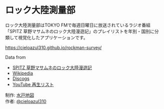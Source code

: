 # ロック大陸測量部

ロック大陸測量部はTOKYO FMで毎週日曜日に放送されているラジオ番組「SPITZ 草野マサムネのロック大陸漫遊記」のプレイリストを年別・国別に分類して視覚化したアプリケーションです。

https://cieloazul310.github.io/rockman-survey/

Data from

- [SPITZ 草野マサムネのロック大陸漫遊記][番組HP]
- [Wikipedia]
- [Discogs]
- [YouTube 再生リスト][再生リスト]

制作: [水戸地図]  
作者: [@cieloazul310][twitter]

[水戸地図]: https://cieloazul310.github.io
[twitter]: https://twitter.com/cieloazul310
[番組HP]: http://www.tfm.co.jp/manyuki/
[Wikipedia]: https://ja.wikipedia.org/
[Discogs]: https://www.discogs.com/
[再生リスト]: https://www.youtube.com/playlist?list=PLGqFsFmePh4xxQjnjCpBLYsJY-VecUzdJ
